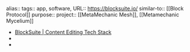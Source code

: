 alias::
tags:: app, software, 
URL:: https://blocksuite.io/
similar-to:: [[Block Protocol]] 
purpose::
project:: [[MetaMechanic Mesh]], [[Metamechanic Mycelium]]

- [BlockSuite | Content Editing Tech Stack](https://blocksuite.io/)
-
-
